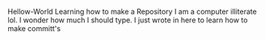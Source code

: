 Hellow-World
Learning how to make a Repository
I am a computer illiterate lol. I wonder how much I should type. I just wrote in here to learn how to make committ's
